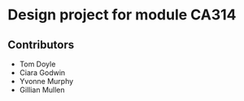 # Design project for module CA314


## Contributors

* Tom Doyle
* Ciara Godwin
* Yvonne Murphy
* Gillian Mullen
